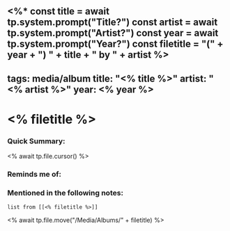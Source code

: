 <%*
const title = await tp.system.prompt("Title?")
const artist = await tp.system.prompt("Artist?")
const year = await tp.system.prompt("Year?")
const filetitle = "(" + year + ") " + title + " by " + artist 
%>
---
tags: media/album
title: "<% title %>"
artist: "<% artist %>"
year: <% year %>
---
# <% filetitle %>
### Quick Summary:
<% await tp.file.cursor() %>
### Reminds me of:

### Mentioned in the following notes:
```dataview
list from [[<% filetitle %>]]
```

<% await tp.file.move("/Media/Albums/" + filetitle) %>